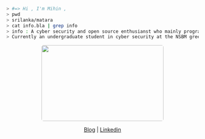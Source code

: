 
````bash
> #=> Hi , I'm Mihin , 
> pwd 
> srilanka/matara
> cat info.bla | grep info
> info : A cyber security and open source enthusianst who mainly programs in C++ and recently ventured out into Rust
> Currently an undergraduate student in cyber security at the NSBM green university.
````
<p align="center">
  <img src = "https://media4.giphy.com/media/hq7O4BvUNmjLicWaST/giphy.gif?cid=ecf05e47pxsc80ubn0smax3q06ty9yb6z1l4bznk61o1gyf1&rid=giphy.gif&ct=g" width = "320" height = "200" style="border-radius:5px;">
</p>
  <p align="center">
    <a href="https://www.mihinnimnaka.com">Blog</a> |
    <a href="www.linkedin.com/in/mihin-nimnaka">Linkedin</a>
    </p>








